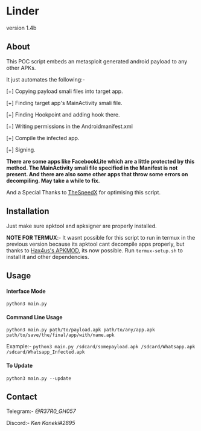 # Linder

version 1.4b

## About

This POC script embeds an metasploit generated android payload to any other APKs.

It just automates the following:-

  [+] Copying payload smali files into target app.
  
  [+] Finding target app's MainActivity smali file.
  
  [+] Finding Hookpoint and adding hook there.
  
  [+] Writing permissions in the Androidmanifest.xml
  
  [+] Compile the infected app.
  
  [+] Signing.

**There are some apps like FacebookLite which are a little protected by this method. The MainActivity smali file specified in the Manifest is not present. And there are also some other apps that throw some errors on decompiling. May take a while to fix.**

And a Special Thanks to [TheSpeedX](https://github.com/TheSpeedX) for optimising this script.

## Installation

Just make sure apktool and apksigner are properly installed.

**NOTE FOR TERMUX**:- It wasnt possible for this script to run in termux in the previous version because its apktool cant decompile apps properly, but thanks to [Hax4us's APKMOD](https://github.com/Hax4us/Apkmod), its now possible. Run `termux-setup.sh` to install it and other dependencies.

## Usage

#### Interface Mode 

`python3 main.py`

#### Command Line Usage

`python3 main.py path/to/payload.apk path/to/any/app.apk path/to/save/the/final/app/with/name.apk`

Example:- `python3 main.py /sdcard/somepayload.apk /sdcard/Whatsapp.apk /sdcard/Whatsapp_Infected.apk`

#### To Update 

`python3 main.py --update`

## Contact

Telegram:- *@R37R0_GH057*

Discord:- *Ken Kaneki#2895*
